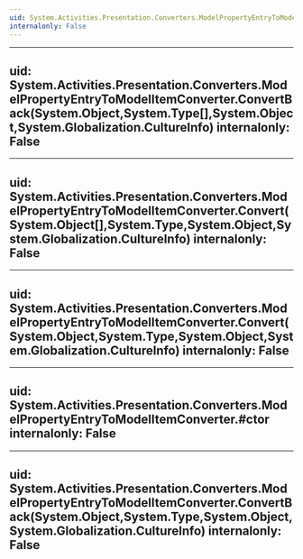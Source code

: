 ```yaml
---
uid: System.Activities.Presentation.Converters.ModelPropertyEntryToModelItemConverter
internalonly: False
---
```


---
uid: System.Activities.Presentation.Converters.ModelPropertyEntryToModelItemConverter.ConvertBack(System.Object,System.Type[],System.Object,System.Globalization.CultureInfo)
internalonly: False
---

---
uid: System.Activities.Presentation.Converters.ModelPropertyEntryToModelItemConverter.Convert(System.Object[],System.Type,System.Object,System.Globalization.CultureInfo)
internalonly: False
---

---
uid: System.Activities.Presentation.Converters.ModelPropertyEntryToModelItemConverter.Convert(System.Object,System.Type,System.Object,System.Globalization.CultureInfo)
internalonly: False
---

---
uid: System.Activities.Presentation.Converters.ModelPropertyEntryToModelItemConverter.#ctor
internalonly: False
---

---
uid: System.Activities.Presentation.Converters.ModelPropertyEntryToModelItemConverter.ConvertBack(System.Object,System.Type,System.Object,System.Globalization.CultureInfo)
internalonly: False
---
